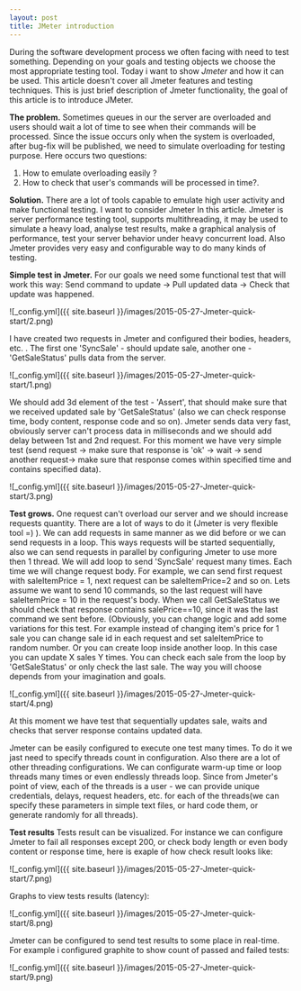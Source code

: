 ```yaml
---
layout: post
title: JMeter introduction
---
```


During the software development process we often facing with need to test something. Depending on your goals and testing objects we choose the most appropriate testing tool.
Today i want to show  *Jmeter* and how it can be used. This article doesn't cover all Jmeter features and testing techniques. This is just brief description of Jmeter functionality, the goal of this article is to introduce JMeter.

**The problem.**
Sometimes queues in our the server are overloaded and users should wait a lot of time to see when their commands will be processed. Since the issue occurs only when the system is overloaded, after bug-fix will be published, we need to simulate overloading for testing purpose. Here occurs two questions:

1. How to emulate overloading easily ?	
2. How to check that user's commands will be processed in time?.

**Solution.**
There are a lot of tools capable to emulate high user activity and make functional testing. I want to consider Jmeter In this article. Jmeter is server performance testing tool, supports multithreading, it may be used to simulate a heavy load, analyse test results, make a graphical analysis of performance, test your server behavior under heavy concurrent load. Also Jmeter provides very easy and configurable way to do many kinds of testing. 

**Simple test in Jmeter.**
For our goals we need some functional test that will work this way:  Send command to update -> Pull updated data -> Check that update was happened.

![_config.yml]({{ site.baseurl }}/images/2015-05-27-Jmeter-quick-start/2.png)

I have created two requests in Jmeter and configured their bodies, headers, etc. . The first one 'SyncSale' - should update sale, another one - 'GetSaleStatus' pulls data from the server.

![_config.yml]({{ site.baseurl }}/images/2015-05-27-Jmeter-quick-start/1.png)

We should add 3d element of the test - 'Assert', that should make sure that we received updated sale by 'GetSaleStatus' (also we can check response time, body content, response code and so on). Jmeter sends data very fast, obviously server can't process data in milliseconds and we should add delay between 1st and 2nd request. For this moment we have very simple test (send request -> make sure that response is 'ok' -> wait -> send another request-> make sure that response comes within specified time and contains specified data).

![_config.yml]({{ site.baseurl }}/images/2015-05-27-Jmeter-quick-start/3.png)

**Test grows.**
One request can't overload our server and we should increase requests quantity. There are a lot of ways to do it (Jmeter is very flexible tool =) ). We can add requests in same manner as we did before or we can send requests in a loop. This ways requests will be started sequentially, also we can send requests in parallel by configuring Jmeter to use more then 1 thread.
We will add loop to send 'SyncSale' request many times. Each time we will change request body. For example, we can send first request with saleItemPrice = 1, next request can be saleItemPrice=2 and so on. Lets assume we want to send 10 commands, so the last request will have saleItemPrice = 10 in the request's body. When we call GetSaleStatus we should check that response contains salePrice==10, since it was the last command we sent before. (Obviously, you can change logic and add some variations for this test. For example instead of changing item's price for 1 sale you can change sale id in each request and set saleItemPrice to random number. Or you can create loop inside another loop. In this case you can update X sales Y times. You can check each sale from the loop by 'GetSaleStatus' or only check the last sale. The way you will choose depends from your imagination and goals.

![_config.yml]({{ site.baseurl }}/images/2015-05-27-Jmeter-quick-start/4.png)

At this moment we have test that sequentially updates sale, waits and checks that server response contains updated data. 

Jmeter can be easily configured to execute one test many times. To do it we jast need to specify threads count in configuration. Also there are a lot of other threading configurations. We can configurate warm-up time or loop threads many times or even endlessly threads loop. Since from Jmeter's point of view, each of the threads is a user - we can provide unique credentials, delays, request headers, etc. for each of the threads(we can specify these parameters in simple text files, or  hard code them, or generate randomly for all threads). 

**Test results**
Tests result can be visualized. For instance we can configure Jmeter to fail all responses except 200, or check body length or even body content or response time, here is exaple of how check result looks like:

![_config.yml]({{ site.baseurl }}/images/2015-05-27-Jmeter-quick-start/7.png)

Graphs to view tests results (latency):

![_config.yml]({{ site.baseurl }}/images/2015-05-27-Jmeter-quick-start/8.png)

Jmeter can be configured to send test results to some place in real-time. For example i configured graphite to show count of passed and failed tests:

![_config.yml]({{ site.baseurl }}/images/2015-05-27-Jmeter-quick-start/9.png)



